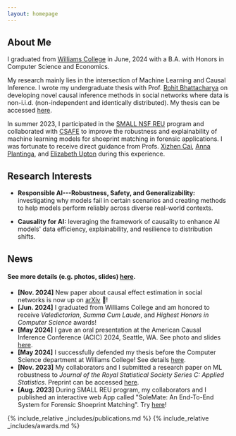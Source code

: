 ```yaml
---
layout: homepage
---
```


## About Me

I graduated from [Williams College](https://williams.edu/) in June, 2024 with a B.A. with Honors in Computer Science and Economics. 

My research mainly lies in the intersection of Machine Learning and Causal Inference. I wrote my undergraduate thesis with Prof. [Rohit Bhattacharya](https://rohit-bhattacharya.com/) on developing novel causal inference methods in social networks where data is non-i.i.d. (non-independent and identically distributed). My thesis can be accessed [here](https://librarysearch.williams.edu/discovery/delivery/01WIL_INST:01WIL_SPECIAL/12406122570002786).

In summer 2023, I participated in the [SMALL NSF REU](https://math.williams.edu/small/) program and collaborated with [CSAFE](https://forensicstats.org/) to improve the robustness and explainability of machine learning models for shoeprint matching in forensic applications. I was fortunate to receive direct guidance from Profs. [Xizhen Cai](https://sites.google.com/view/xizhen-cai/), [Anna Plantinga](https://sites.google.com/view/annaplantinga/home), and [Elizabeth Upton](https://www.eupton.com/) during this experience.

## Research Interests

- **Responsible AI---Robustness, Safety, and Generalizability:** investigating why models fail in certain scenarios and creating methods to help models perform reliably across diverse real-world contexts.

- **Causality for AI:** leveraging the framework of causality to enhance AI models' data efficiency, explainability, and resilience to distribution shifts.

## News
#### See more details (e.g. photos, slides) [here](./news_detail). 

- **[Nov. 2024]** New paper about causal effect estimation in social networks is now up on [arXiv](https://arxiv.org/pdf/2411.01371) 🎉!
- **[Jun. 2024]** I graduated from Williams College and am honored to receive *Valedictorian*, *Summa Cum Laude*, and *Highest Honors in Computer Science* awards!
- **[May 2024]** I gave an oral presentation at the American Causal Inference Conference (ACIC) 2024, Seattle, WA. See photo and slides [here](./news_detail/#acic-2024-oral). 
- **[May 2024]** I successfully defended my thesis before the Computer Science department at Williams College! See details [here](./news_detail/#thesis-talk). 
- **[Nov. 2023]** My collaborators and I submitted a research paper on ML robustness to *Journal of the Royal Statistical Society Series C: Applied Statistics*. Preprint can be accessed [here](https://arxiv.org/pdf/2405.14878).
- **[Aug. 2023]** During SMALL REU program, my collaborators and I published an interactive web App called "SoleMate: An End-To-End System for Forensic Shoeprint Matching". Try [here](https://solemate.streamlit.app/)!

{% include_relative _includes/publications.md %}
{% include_relative _includes/awards.md %}
